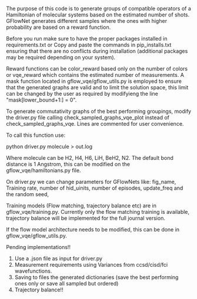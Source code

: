 The purpose of this code is to generate groups of compatible operators of a Hamiltonian of molecular systems based on the estimated number of shots.
GFlowNet generates different samples where the ones with higher probability are based on a reward function.

Before you run make sure to have the proper packages installed in requirements.txt 
or
Copy and paste the commands in pip_installs.txt ensuring that there are no conflicts during installation (additional packages may be required depending on your system).

Reward functions can be color_reward based only on the number of colors or vqe_reward which contains the estimated number of measurements.
A mask function located in gflow_vqe/gflow_utils.py is employed to ensure that the generated graphs are valid and to limit the solution space, this limit can be changed by the user as required by modifyieng the line "mask[lower_bound+1:] = 0". 

To generate commutativity graphs of the best performing groupings, modify the driver.py file calling 
check_sampled_graphs_vqe_plot instead of check_sampled_graphs_vqe. Lines are commented for user convenience.

To call this function use:

python driver.py molecule > out.log

Where molecule can be H2, H4, H6, LiH, BeH2, N2. The default bond distance is 1 Angstrom, this can be modified on the gflow_vqe/hamiltonians.py file. 

On driver.py we can change parameters for GFlowNets like:
fig_name, Training rate, number of hid_uinits, number of episodes, update_freq and the random seed, 

Training models (Flow matching, trajectory balance etc) are in gflow_vqe/training.py. 
Currently only the flow matching training is available, trajectory balance will be implemented for the full journal version.

If the flow model architecture needs to be modified, this can be done in gflow_vqe/gflow_utils.py.

Pending implementations!!
1) Use a .json file as input for driver.py
2) Measurement requirements using Variances from ccsd/cisd/fci wavefunctions.
3) Saving to files the generated dictionaries (save the best performing ones only or save all sampled but ordered)
4) Trajectory balance!!
